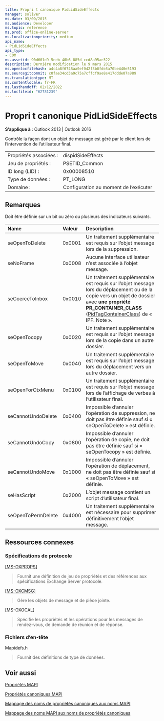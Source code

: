 ```yaml
---
title: Propri t canonique PidLidSideEffects
manager: soliver
ms.date: 03/09/2015
ms.audience: Developer
ms.topic: reference
ms.prod: office-online-server
ms.localizationpriority: medium
api_name:
- PidLidSideEffects
api_type:
- COM
ms.assetid: 90d601d9-5eeb-40b6-885d-ccd8a95ae322
description: Dernière modification le 9 mars 2015
ms.openlocfilehash: a4c4a8f6748aa0ef042f3b0fde8a70be440e5193
ms.sourcegitcommit: c0fae34cd3a9c75a7cffcf9ae8e417ddde07a989
ms.translationtype: MT
ms.contentlocale: fr-FR
ms.lasthandoff: 02/12/2022
ms.locfileid: "62781239"
---
```

# <a name="pidlidsideeffects-canonical-property"></a>Propri t canonique PidLidSideEffects

  
  
**S’applique à** : Outlook 2013 | Outlook 2016 
  
Contrôle la façon dont un objet de message est géré par le client lors de l’intervention de l’utilisateur final.
  
|||
|:-----|:-----|
|Propriétés associées :  <br/> |dispidSideEffects  <br/> |
|Jeu de propriétés :  <br/> |PSETID_Common  <br/> |
|ID long (LID) :  <br/> |0x00008510  <br/> |
|Type de données :  <br/> |PT_LONG  <br/> |
|Domaine :  <br/> |Configuration au moment de l’exécuter  <br/> |
   
## <a name="remarks"></a>Remarques

Doit être définie sur un bit ou zéro ou plusieurs des indicateurs suivants.
  
|**Name**|**Valeur**|**Description**|
|:-----|:-----|:-----|
|seOpenToDelete  <br/> |0x0001  <br/> |Un traitement supplémentaire est requis sur l’objet message lors de la suppression. |
|seNoFrame  <br/> |0x0008  <br/> |Aucune interface utilisateur n’est associée à l’objet message. |
|seCoerceToInbox  <br/> |0x0010  <br/> |Un traitement supplémentaire est requis sur l’objet message lors du déplacement ou de la copie vers un objet de dossier avec **une propriété PR_CONTAINER_CLASS** ([PidTagContainerClass](pidtagcontainerclass-canonical-property.md)) de « IPF. Note ». |
|seOpenTocopy  <br/> |0x0020  <br/> |Un traitement supplémentaire est requis sur l’objet message lors de la copie dans un autre dossier. |
|seOpenToMove  <br/> |0x0040  <br/> |Un traitement supplémentaire est requis sur l’objet message lors du déplacement vers un autre dossier. |
|seOpenForCtxMenu  <br/> |0x0100  <br/> |Un traitement supplémentaire est requis sur l’objet message lors de l’affichage de verbes à l’utilisateur final. |
|seCannotUndoDelete  <br/> |0x0400  <br/> |Impossible d’annuler l’opération de suppression, ne doit pas être définie sauf si « seOpenToDelete » est définie. |
|seCannotUndoCopy  <br/> |0x0800  <br/> |Impossible d’annuler l’opération de copie, ne doit pas être définie sauf si « seOpenTocopy » est définie. |
|seCannotUndoMove  <br/> |0x1000  <br/> |Impossible d’annuler l’opération de déplacement, ne doit pas être définie sauf si « seOpenToMove » est définie. |
|seHasScript  <br/> |0x2000  <br/> |L’objet message contient un script d’utilisateur final. |
|seOpenToPermDelete  <br/> |0x4000  <br/> |Un traitement supplémentaire est nécessaire pour supprimer définitivement l’objet message. |
   
## <a name="related-resources"></a>Ressources connexes

### <a name="protocol-specifications"></a>Spécifications de protocole

[[MS-OXPROPS]](https://msdn.microsoft.com/library/f6ab1613-aefe-447d-a49c-18217230b148%28Office.15%29.aspx)
  
> Fournit une définition de jeu de propriétés et des références aux spécifications Exchange Server protocole.
    
[[MS-OXCMSG]](https://msdn.microsoft.com/library/7fd7ec40-deec-4c06-9493-1bc06b349682%28Office.15%29.aspx)
  
> Gère les objets de message et de pièce jointe.
    
[[MS-OXOCAL]](https://msdn.microsoft.com/library/09861fde-c8e4-4028-9346-e7c214cfdba1%28Office.15%29.aspx)
  
> Spécifie les propriétés et les opérations pour les messages de rendez-vous, de demande de réunion et de réponse.
    
### <a name="header-files"></a>Fichiers d’en-tête

Mapidefs.h
  
> Fournit des définitions de type de données.
    
## <a name="see-also"></a>Voir aussi



[Propriétés MAPI](mapi-properties.md)
  
[Propriétés canoniques MAPI](mapi-canonical-properties.md)
  
[Mappage des noms de propriétés canoniques aux noms MAPI](mapping-canonical-property-names-to-mapi-names.md)
  
[Mappage des noms MAPI aux noms de propriétés canoniques](mapping-mapi-names-to-canonical-property-names.md)

